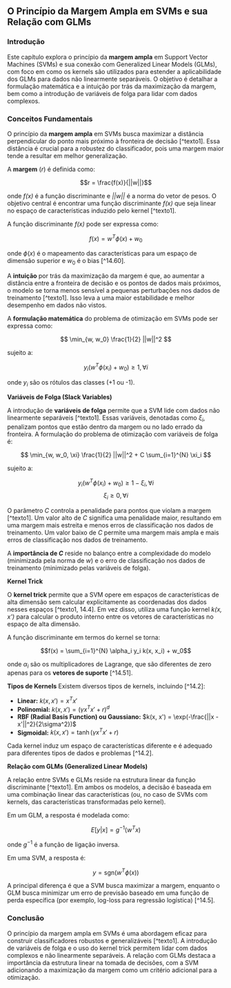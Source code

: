 ## O Princípio da Margem Ampla em SVMs e sua Relação com GLMs

### Introdução
Este capítulo explora o princípio da **margem ampla** em Support Vector Machines (SVMs) e sua conexão com Generalized Linear Models (GLMs), com foco em como os kernels são utilizados para estender a aplicabilidade dos GLMs para dados não linearmente separáveis. O objetivo é detalhar a formulação matemática e a intuição por trás da maximização da margem, bem como a introdução de variáveis de folga para lidar com dados complexos.

### Conceitos Fundamentais

O princípio da **margem ampla** em SVMs busca maximizar a distância perpendicular do ponto mais próximo à fronteira de decisão [^texto1]. Essa distância é crucial para a robustez do classificador, pois uma margem maior tende a resultar em melhor generalização.

A **margem** (*r*) é definida como:

$$r = \frac{f(x)}{||w||}$$

onde *f(x)* é a função discriminante e *||w||* é a norma do vetor de pesos. O objetivo central é encontrar uma função discriminante *f(x)* que seja linear no espaço de características induzido pelo kernel [^texto1].

A função discriminante *f(x)* pode ser expressa como:

$$f(x) = w^T \phi(x) + w_0$$

onde $\phi(x)$ é o mapeamento das características para um espaço de dimensão superior e $w_0$ é o bias [^14.60].

A **intuição** por trás da maximização da margem é que, ao aumentar a distância entre a fronteira de decisão e os pontos de dados mais próximos, o modelo se torna menos sensível a pequenas perturbações nos dados de treinamento [^texto1]. Isso leva a uma maior estabilidade e melhor desempenho em dados não vistos.

A **formulação matemática** do problema de otimização em SVMs pode ser expressa como:

$$ \min_{w, w_0} \frac{1}{2} ||w||^2 $$

sujeito a:

$$y_i (w^T \phi(x_i) + w_0) \geq 1, \forall i$$

onde $y_i$ são os rótulos das classes (+1 ou -1).

**Variáveis de Folga (Slack Variables)**

A introdução de **variáveis de folga** permite que a SVM lide com dados não linearmente separáveis [^texto1]. Essas variáveis, denotadas como $\xi_i$, penalizam pontos que estão dentro da margem ou no lado errado da fronteira. A formulação do problema de otimização com variáveis de folga é:

$$ \min_{w, w_0, \xi} \frac{1}{2} ||w||^2 + C \sum_{i=1}^{N} \xi_i $$

sujeito a:

$$y_i (w^T \phi(x_i) + w_0) \geq 1 - \xi_i, \forall i$$
$$\xi_i \geq 0, \forall i$$

O parâmetro *C* controla a penalidade para pontos que violam a margem [^texto1]. Um valor alto de *C* significa uma penalidade maior, resultando em uma margem mais estreita e menos erros de classificação nos dados de treinamento. Um valor baixo de *C* permite uma margem mais ampla e mais erros de classificação nos dados de treinamento.

A **importância de *C*** reside no balanço entre a complexidade do modelo (minimizada pela norma de *w*) e o erro de classificação nos dados de treinamento (minimizado pelas variáveis de folga).

**Kernel Trick**

O **kernel trick** permite que a SVM opere em espaços de características de alta dimensão sem calcular explicitamente as coordenadas dos dados nesses espaços [^texto1, 14.4]. Em vez disso, utiliza uma função kernel *k(x, x')* para calcular o produto interno entre os vetores de características no espaço de alta dimensão.

A função discriminante em termos do kernel se torna:

$$f(x) = \sum_{i=1}^{N} \alpha_i y_i k(x, x_i) + w_0$$

onde $\alpha_i$ são os multiplicadores de Lagrange, que são diferentes de zero apenas para os **vetores de suporte** [^14.51].

**Tipos de Kernels**
Existem diversos tipos de kernels, incluindo [^14.2]:
- **Linear:** $k(x, x') = x^T x'$
- **Polinomial:** $k(x, x') = (\gamma x^T x' + r)^d$
- **RBF (Radial Basis Function) ou Gaussiano:** $k(x, x') = \exp(-\frac{||x - x'||^2}{2\sigma^2})$
- **Sigmoidal:** $k(x, x') = \tanh(\gamma x^T x' + r)$

Cada kernel induz um espaço de características diferente e é adequado para diferentes tipos de dados e problemas [^14.2].

**Relação com GLMs (Generalized Linear Models)**

A relação entre SVMs e GLMs reside na estrutura linear da função discriminante [^texto1]. Em ambos os modelos, a decisão é baseada em uma combinação linear das características (ou, no caso de SVMs com kernels, das características transformadas pelo kernel).

Em um GLM, a resposta é modelada como:

$$E[y|x] = g^{-1}(w^T x)$$

onde $g^{-1}$ é a função de ligação inversa.

Em uma SVM, a resposta é:

$$y = \text{sgn}(w^T \phi(x))$$

A principal diferença é que a SVM busca maximizar a margem, enquanto o GLM busca minimizar um erro de previsão baseado em uma função de perda específica (por exemplo, log-loss para regressão logística) [^14.5].

### Conclusão

O princípio da margem ampla em SVMs é uma abordagem eficaz para construir classificadores robustos e generalizáveis [^texto1]. A introdução de variáveis de folga e o uso do kernel trick permitem lidar com dados complexos e não linearmente separáveis. A relação com GLMs destaca a importância da estrutura linear na tomada de decisões, com a SVM adicionando a maximização da margem como um critério adicional para a otimização.
<!-- END -->